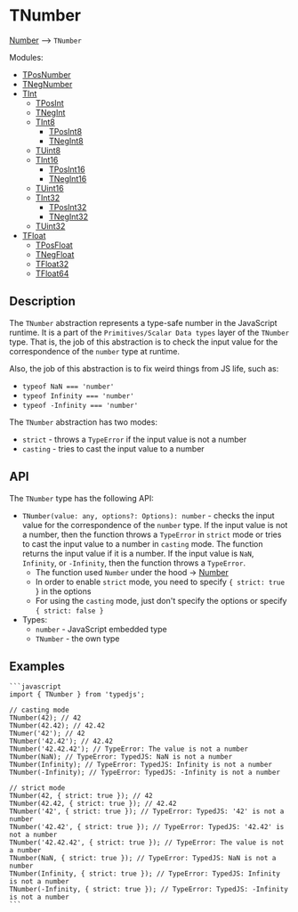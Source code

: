 # TNumber

[Number](https://developer.mozilla.org/en-US/docs/Web/JavaScript/Reference/Global_Objects/Number) --> `TNumber`

Modules:

- [TPosNumber](./TPosNumber/README.md)
- [TNegNumber](./TNegNumber/README.md)
- [TInt](./TInt/README.md)
  - [TPosInt](./TInt/TPosInt/README.md)
  - [TNegInt](./TInt/TNegInt/README.md)
  - [TInt8](./TInt/TInt8/README.md)
    - [TPosInt8](./TInt/TInt8/TPosInt8/README.md)
    - [TNegInt8](./TInt/TInt8/TNegInt8/README.md)
  - [TUint8](./TInt/TUint8/README.md)
  - [TInt16](./TInt/TInt16/README.md)
    - [TPosInt16](./TInt/TInt16/TPosInt16/README.md)
    - [TNegInt16](./TInt/TInt16/TNegInt16/README.md)
  - [TUint16](./TInt/TUint16/README.md)
  - [TInt32](./TInt/TInt32/README.md)
    - [TPosInt32](./TInt/TInt32/TPosInt32/README.md)
    - [TNegInt32](./TInt/TInt32/TNegInt32/README.md)
  - [TUint32](./TInt/TUint32/README.md)
- [TFloat](./TFloat/README.md)
  - [TPosFloat](./TFloat/TPosFloat/README.md)
  - [TNegFloat](./TFloat/TNegFloat/README.md)
  - [TFloat32](./TFloat/TFloat32/README.md)
  - [TFloat64](./TFloat/TFloat64/README.md)

## Description

The `TNumber` abstraction represents a type-safe number in the JavaScript runtime. It is a part of the `Primitives/Scalar Data types` layer of the `TNumber` type.
That is, the job of this abstraction is to check the input value for the correspondence of the `number` type at runtime.

Also, the job of this abstraction is to fix weird things from JS life, such as:

- `typeof NaN === 'number'`
- `typeof Infinity === 'number'`
- `typeof -Infinity === 'number'`

The `TNumber` abstraction has two modes:

- `strict` - throws a `TypeError` if the input value is not a number
- `casting` - tries to cast the input value to a number

## API

The `TNumber` type has the following API:

- `TNumber(value: any, options?: Options): number` - checks the input value for the correspondence of the `number` type. If the input value is not a number, then the function throws a `TypeError` in `strict` mode or tries to cast the input value to a number in `casting` mode. The function returns the input value if it is a number. If the input value is `NaN`, `Infinity`, or `-Infinity`, then the function throws a `TypeError`.
  - The function used `Number` under the hood -> [Number](https://developer.mozilla.org/en-US/docs/Web/JavaScript/Reference/Global_Objects/Number)
  - In order to enable `strict` mode, you need to specify `{ strict: true `} in the options
  - For using the `casting` mode, just don't specify the options or specify `{ strict: false }`
- Types:
  - `number` - JavaScript embedded type
  - `TNumber` - the own type

## Examples

    ```javascript
    import { TNumber } from 'typedjs';

    // casting mode
    TNumber(42); // 42
    TNumber(42.42); // 42.42
    TNumer('42'); // 42
    TNumber('42.42'); // 42.42
    TNumber('42.42.42'); // TypeError: The value is not a number
    TNumber(NaN); // TypeError: TypedJS: NaN is not a number
    TNumber(Infinity); // TypeError: TypedJS: Infinity is not a number
    TNumber(-Infinity); // TypeError: TypedJS: -Infinity is not a number

    // strict mode
    TNumber(42, { strict: true }); // 42
    TNumber(42.42, { strict: true }); // 42.42
    TNumber('42', { strict: true }); // TypeError: TypedJS: '42' is not a number
    TNumber('42.42', { strict: true }); // TypeError: TypedJS: '42.42' is not a number
    TNumber('42.42.42', { strict: true }); // TypeError: The value is not a number
    TNumber(NaN, { strict: true }); // TypeError: TypedJS: NaN is not a number
    TNumber(Infinity, { strict: true }); // TypeError: TypedJS: Infinity is not a number
    TNumber(-Infinity, { strict: true }); // TypeError: TypedJS: -Infinity is not a number
    ```
